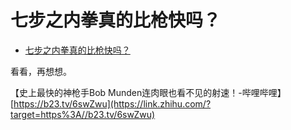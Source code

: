 # 七步之内拳真的比枪快吗？

- [七步之内拳真的比枪快吗？](https://www.zhihu.com/question/454275574/answer/1957260733)


看看，再想想。

【史上最快的神枪手Bob Munden连肉眼也看不见的射速！-哔哩哔哩】[https://b23.tv/6swZwu](https://link.zhihu.com/?target=https%3A//b23.tv/6swZwu)